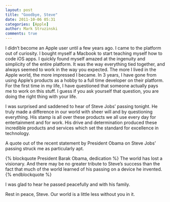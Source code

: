 ```yaml
---
layout: post
title: "Goodbye, Steve"
date: 2011-10-06 05:31
categories: [Apple]
author: Mark Struzinski
comments: true
---
```


I didn’t become an Apple user until a few years ago. I came to the platform out of curiosity. I bought myself a Macbook to start teaching myself how to code iOS apps. I quickly found myself amazed at the ingenuity and simplicity of the entire platform. It was the way everything tied together, and always seemed to work in the way you expected. The more I lived in the Apple world, the more impressed I became. In 3 years, I have gone from using Apple’s products as a hobby to a full time developer on their platform. For the first time in my life, I have questioned that someone actually pays me to work on this stuff. I guess if you ask yourself that question, you are doing the right thing with your life.

<!-- more -->

I was surprised and saddened to hear of Steve Jobs’ passing tonight. He truly made a difference in our world with sheer will and by questioning everything. His stamp is all over these products we all use every day for entertainment and for work. His drive and determination produced these incredible products and services which set the standard for excellence in technology. 

A quote out of the recent statement by President Obama on Steve Jobs’ passing struck me as particularly apt. 

{% blockquote President Barak Obama, dedication %}
The world has lost a visionary. And there may be no greater tribute to Steve’s success than the fact that much of the world learned of his passing on a device he invented.
{% endblockquote %}

I was glad to hear he passed peacefully and with his family. 

Rest in peace, Steve. Our world is a little less without you in it.